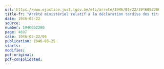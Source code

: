```yaml
---
url: https://www.ejustice.just.fgov.be/eli/arrete/1946/05/22/1946052200/justel
title-fr: "Arrêté ministériel relatif à la déclaration tardive des titres belges et congolais détenus en Belgique"
date: 1946-05-22
source:
number: 1946052200
page: 4697
case: 1946-05-22/06
publication: 1946-05-29
starts:
modifies:
pdf-original:
pdf-consolidated:
---
```


